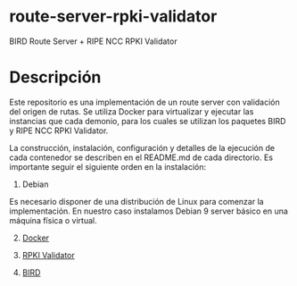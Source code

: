 # route-server-rpki-validator

BIRD Route Server + RIPE NCC RPKI Validator

# Descripción

Este repositorio es una implementación de un route server con validación del origen de rutas. 
Se utiliza Docker para virtualizar y ejecutar las instancias que cada demonio, para los cuales se utilizan los paquetes BIRD y RIPE NCC RPKI Validator.

La construcción, instalación, configuración y detalles de la ejecución de cada contenedor se describen en el README.md de cada directorio. Es importante seguir el siguiente orden en la instalación:

1. Debian 

Es necesario disponer de una distribución de Linux para comenzar la implementación. En nuestro caso instalamos Debian 9 server básico en una máquina física o virtual. 

2. [Docker](docker/README.md)

3. [RPKI Validator](rpki-validator/README.md)  

4. [BIRD](bird/README.md) 

